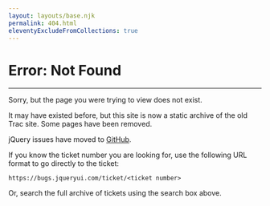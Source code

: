 ```yaml
---
layout: layouts/base.njk
permalink: 404.html
eleventyExcludeFromCollections: true
---
```


# Error: Not Found

---

Sorry, but the page you were trying to view does not exist.

It may have existed before, but this site is now a static archive of the old Trac site. Some pages have been removed.

jQuery issues have moved to [GitHub](https://github.com/jquery/jquery/issues).

If you know the ticket number you are looking for, use the following URL format to go directly to the ticket:

`https://bugs.jqueryui.com/ticket/<ticket number>`

Or, search the full archive of tickets using the search box above.

